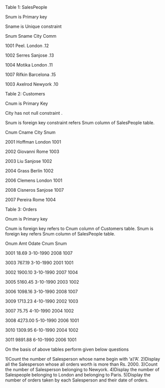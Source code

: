 Table 1: SalesPeople

Snum is Primary key

Sname is Unique constraint

Snum Sname City Comm

1001 Peel. London .12

1002 Serres Sanjose .13

1004 Motika London .11

1007 Rifkin Barcelona .15

1003 Axelrod Newyork .10

Table 2: Customers

Cnum is Primary Key

City has not null constraint .

Snum is foreign key constraint refers Snum column of SalesPeople table.

Cnum Cname City Snum

2001 Hoffman London 1001

2002 Giovanni Rome 1003

2003 Liu Sanjose 1002

2004 Grass Berlin 1002

2006 Clemens London 1001

2008 Cisneros Sanjose 1007

2007 Pereira Rome 1004

Table 3: Orders

Onum is Primary key

Cnum is foreign key refers to Cnum column of Customers table. Snum is foreign key refers Snum column of SalesPeople table.

Onum Amt Odate Cnum Snum

3001 18.69 3-10-1990 2008 1007

3003 767.19 3-10-1990 2001 1001

3002 1900.10 3-10-1990 2007 1004

3005 5160.45 3-10-1990 2003 1002

3006 1098.16 3-10-1990 2008 1007

3009 1713.23 4-10-1990 2002 1003

3007 75.75 4-10-1990 2004 1002

3008 4273.00 5-10-1990 2006 1001

3010 1309.95 6-10-1990 2004 1002

3011 9891.88 6-10-1990 2006 1001

On the basis of above tables perform given below questions

1)Count the number of Salesperson whose name begin with ‘a’/’A’.
2)Display all the Salesperson whose all orders worth is more than Rs. 2000.
3)Count the number of Salesperson belonging to Newyork.
4)Display the number of Salespeople belonging to London and belonging to Paris.
5)Display the number of orders taken by each Salesperson and their date of orders.